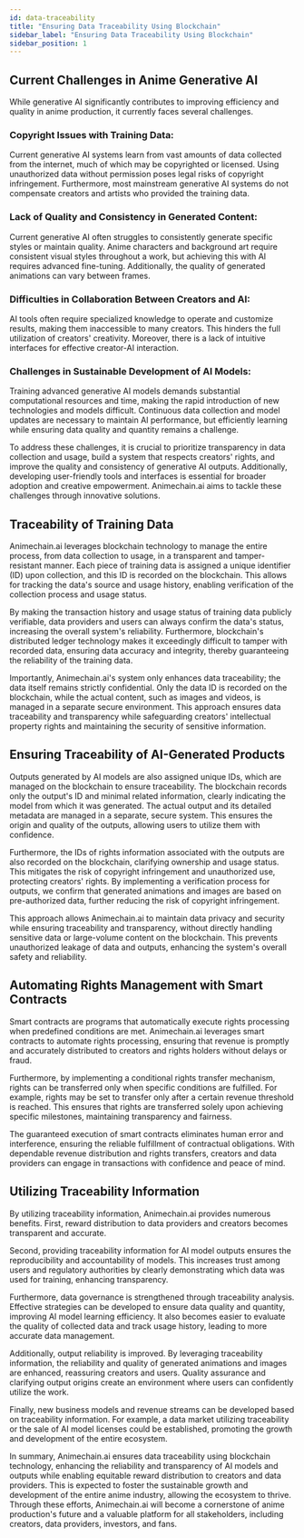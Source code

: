 ```yaml
---
id: data-traceability
title: "Ensuring Data Traceability Using Blockchain"
sidebar_label: "Ensuring Data Traceability Using Blockchain"
sidebar_position: 1
---
```


## Current Challenges in Anime Generative AI

While generative AI significantly contributes to improving efficiency and quality in anime production, it currently faces several challenges.


### Copyright Issues with Training Data: 

Current generative AI systems learn from vast amounts of data collected from the internet, much of which may be copyrighted or licensed. Using unauthorized data without permission poses legal risks of copyright infringement. Furthermore, most mainstream generative AI systems do not compensate creators and artists who provided the training data.


### Lack of Quality and Consistency in Generated Content: 

Current generative AI often struggles to consistently generate specific styles or maintain quality. Anime characters and background art require consistent visual styles throughout a work, but achieving this with AI requires advanced fine-tuning. Additionally, the quality of generated animations can vary between frames.


### Difficulties in Collaboration Between Creators and AI: 

AI tools often require specialized knowledge to operate and customize results, making them inaccessible to many creators. This hinders the full utilization of creators' creativity. Moreover, there is a lack of intuitive interfaces for effective creator-AI interaction.


### Challenges in Sustainable Development of AI Models: 

Training advanced generative AI models demands substantial computational resources and time, making the rapid introduction of new technologies and models difficult. Continuous data collection and model updates are necessary to maintain AI performance, but efficiently learning while ensuring data quality and quantity remains a challenge.

To address these challenges, it is crucial to prioritize transparency in data collection and usage, build a system that respects creators' rights, and improve the quality and consistency of generative AI outputs. Additionally, developing user-friendly tools and interfaces is essential for broader adoption and creative empowerment. Animechain.ai aims to tackle these challenges through innovative solutions.


## Traceability of Training Data

Animechain.ai leverages blockchain technology to manage the entire process, from data collection to usage, in a transparent and tamper-resistant manner. Each piece of training data is assigned a unique identifier (ID) upon collection, and this ID is recorded on the blockchain. This allows for tracking the data's source and usage history, enabling verification of the collection process and usage status.

By making the transaction history and usage status of training data publicly verifiable, data providers and users can always confirm the data's status, increasing the overall system's reliability. Furthermore, blockchain's distributed ledger technology makes it exceedingly difficult to tamper with recorded data, ensuring data accuracy and integrity, thereby guaranteeing the reliability of the training data.

Importantly, Animechain.ai's system only enhances data traceability; the data itself remains strictly confidential. Only the data ID is recorded on the blockchain, while the actual content, such as images and videos, is managed in a separate secure environment. This approach ensures data traceability and transparency while safeguarding creators' intellectual property rights and maintaining the security of sensitive information.


## Ensuring Traceability of AI-Generated Products

Outputs generated by AI models are also assigned unique IDs, which are managed on the blockchain to ensure traceability. The blockchain records only the output's ID and minimal related information, clearly indicating the model from which it was generated. The actual output and its detailed metadata are managed in a separate, secure system. This ensures the origin and quality of the outputs, allowing users to utilize them with confidence.

Furthermore, the IDs of rights information associated with the outputs are also recorded on the blockchain, clarifying ownership and usage status. This mitigates the risk of copyright infringement and unauthorized use, protecting creators' rights. By implementing a verification process for outputs, we confirm that generated animations and images are based on pre-authorized data, further reducing the risk of copyright infringement.

This approach allows Animechain.ai to maintain data privacy and security while ensuring traceability and transparency, without directly handling sensitive data or large-volume content on the blockchain. This prevents unauthorized leakage of data and outputs, enhancing the system's overall safety and reliability.


## Automating Rights Management with Smart Contracts

Smart contracts are programs that automatically execute rights processing when predefined conditions are met. Animechain.ai leverages smart contracts to automate rights processing, ensuring that revenue is promptly and accurately distributed to creators and rights holders without delays or fraud.

Furthermore, by implementing a conditional rights transfer mechanism, rights can be transferred only when specific conditions are fulfilled. For example, rights may be set to transfer only after a certain revenue threshold is reached. This ensures that rights are transferred solely upon achieving specific milestones, maintaining transparency and fairness.

The guaranteed execution of smart contracts eliminates human error and interference, ensuring the reliable fulfillment of contractual obligations. With dependable revenue distribution and rights transfers, creators and data providers can engage in transactions with confidence and peace of mind.


## Utilizing Traceability Information

By utilizing traceability information, Animechain.ai provides numerous benefits. First, reward distribution to data providers and creators becomes transparent and accurate.

Second, providing traceability information for AI model outputs ensures the reproducibility and accountability of models. This increases trust among users and regulatory authorities by clearly demonstrating which data was used for training, enhancing transparency.

Furthermore, data governance is strengthened through traceability analysis. Effective strategies can be developed to ensure data quality and quantity, improving AI model learning efficiency. It also becomes easier to evaluate the quality of collected data and track usage history, leading to more accurate data management.

Additionally, output reliability is improved. By leveraging traceability information, the reliability and quality of generated animations and images are enhanced, reassuring creators and users. Quality assurance and clarifying output origins create an environment where users can confidently utilize the work.

Finally, new business models and revenue streams can be developed based on traceability information. For example, a data market utilizing traceability or the sale of AI model licenses could be established, promoting the growth and development of the entire ecosystem.

In summary, Animechain.ai ensures data traceability using blockchain technology, enhancing the reliability and transparency of AI models and outputs while enabling equitable reward distribution to creators and data providers. This is expected to foster the sustainable growth and development of the entire anime industry, allowing the ecosystem to thrive. Through these efforts, Animechain.ai will become a cornerstone of anime production's future and a valuable platform for all stakeholders, including creators, data providers, investors, and fans.
